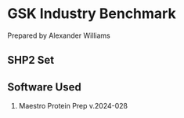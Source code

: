 # GSK Industry Benchmark 
Prepared by Alexander Williams
## SHP2 Set
## Software Used
1. Maestro Protein Prep v.2024-02ß

